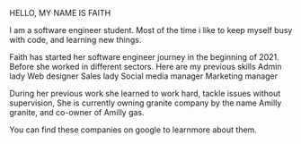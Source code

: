 
HELLO, MY NAME IS FAITH

I am a software engineer student. Most of the time i like to keep myself busy with code, and learning new things.

Faith has started her software engineer journey in the beginning of 2021. Before she worked in different sectors. Here are my previous skills Admin lady Web designer Sales lady Social media manager Marketing manager

During her previous work she learned to work hard, tackle issues without supervision, She is currently owning granite company by the name Amilly granite, and co-owner of Amilly gas.

You can find these companies on google to learnmore about them.

